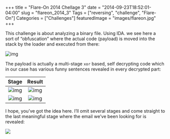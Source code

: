 +++
title = "Flare-On 2014 Chellage 3"
date = "2014-09-23T18:52:01-04:00"
slug = "flareon_2014_3"
Tags = ["reversing", "challenge", "Flare-On"]
Categories = ["Challenges"]
featuredImage = "images/flareon.jpg"
+++

This challenge is about analyzing a binary file. Using IDA. we see here a sort of “obfuscation” where the actual code (payload) is moved into the stack by the loader and executed from there:

![img](/images/flare_ch3_loader.png)

The payload is actually a multi-stage `xor` based, self decrypting code which in our case has various funny sentences revealed in every decrypted part:

| Stage                                                    | Result |
| :--------------------------------------------------------: | :------------------------------------------------------------: |
| ![img](/images/flare_ch3_st1.png) | ![img](/images/flare_ch3_st1_res.png)|
| ![img](/images/flare_ch3_st2.png) | ![img](/images/flare_ch3_st2_res.png)|

I hope, you’ve got the idea here. I’ll omit several stages and come straight to the last meaningful stage where the email we’ve been looking for is revealed:

![](/images/flare_ch3_sol.png)